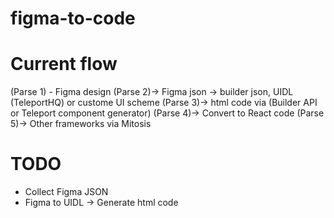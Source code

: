 # figma-to-code

# Current flow
(Parse 1) - Figma design 
(Parse 2)-> Figma json -> builder json, UIDL (TeleportHQ) or custome UI scheme
(Parse 3)-> html code via (Builder API or Teleport component generator)
(Parse 4)-> Convert to React code
(Parse 5)-> Other frameworks via Mitosis


# TODO
- Collect Figma JSON
- Figma to UIDL -> Generate html code